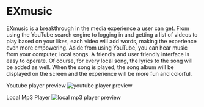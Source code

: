 # EXmusic
EXmusic is a breakthrough in the media experience a user can get. From using the YouTube search engine to logging in and getting a list of videos to play based on your likes, each video will add words, making the experience even more empowering. Aside from using YouTube, you can hear music from your computer, local songs. A friendly and user friendly interface is easy to operate. Of course, for every local song, the lyrics to the song will be added as well. When the song is played, the song album will be displayed on the screen and the experience will be more fun and colorful.

Youtube player preview
![youtube player preview](https://i.ibb.co/KXCc7jK/1.png)

Local Mp3 Player
![local mp3 player preview](https://i.ibb.co/kK9bgR3/2.png)
